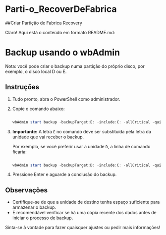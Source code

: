 # Parti-o_RecoverDeFabrica
##Criar Partição de Fabrica Recovery

Claro! Aqui está o conteúdo em formato README.md:


# Backup usando o wbAdmin

Nota: você pode criar o backup numa partição do próprio disco, por exemplo, o disco local D ou E. 

## Instruções

1. Tudo pronto, abra o PowerShell como administrador.
2. Copie o comando abaixo:

   ```Powershell

   wbAdmin start backup -backupTarget:E: -include:C: -allCritical -quiet
   ```

3. **Importante:** A letra `E` no comando deve ser substituída pela letra da unidade que vai receber o backup. 

   Por exemplo, se você preferir usar a unidade `D`, a linha de comando ficaria:

   ```Powershell
   
   wbAdmin start backup -backupTarget:D: -include:C: -allCritical -quiet
   ```

4. Pressione Enter e aguarde a conclusão do backup.

## Observações

- Certifique-se de que a unidade de destino tenha espaço suficiente para armazenar o backup.
- É recomendável verificar se há uma cópia recente dos dados antes de iniciar o processo de backup.


Sinta-se à vontade para fazer quaisquer ajustes ou pedir mais informações!
